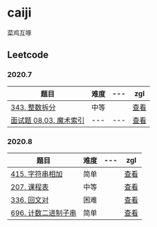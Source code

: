 # caiji
菜鸡互啄

## Leetcode

### 2020.7

|题目|难度|---|zgl|
|---|---|---|---|
|[343. 整数拆分](https://leetcode-cn.com/problems/integer-break/)|中等||[查看](https://github.com/read-and-practice/caiji/blob/zgl/src/leetcode/0343/0343.js)|
|[面试题 08.03. 魔术索引](https://leetcode-cn.com/problems/magic-index-lcci/)|---|---|[查看](https://github.com/read-and-practice/caiji/blob/zgl/src/leetcode/interview/08.03/08.03.js)|

### 2020.8
|题目|难度|---|zgl|
|---|---|---|---|
|[415. 字符串相加](https://leetcode-cn.com/problems/add-strings/)|简单||[查看](https://github.com/read-and-practice/caiji/blob/zgl/src/leetcode/0415/0415.js)|
|[207. 课程表](https://leetcode-cn.com/problems/course-schedule/)|中等||[查看](https://github.com/read-and-practice/caiji/blob/zgl/src/leetcode/0207/0207.js)|
|[336. 回文对](https://leetcode-cn.com/problems/palindrome-pairs/)|困难||[查看](https://github.com/read-and-practice/caiji/blob/zgl/src/leetcode/0336/0336.js)|
|[696. 计数二进制子串](https://leetcode-cn.com/problems/count-binary-substrings/)|简单||[查看](https://github.com/read-and-practice/caiji/blob/zgl/src/leetcode/0696/0696.js)|
